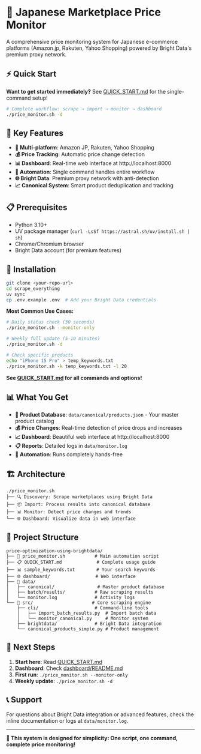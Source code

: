 # 🚀 Japanese Marketplace Price Monitor

A comprehensive price monitoring system for Japanese e-commerce platforms (Amazon.jp, Rakuten, Yahoo Shopping) powered by Bright Data's premium proxy network.

## ⚡ Quick Start

**Want to get started immediately?** See [QUICK_START.md](QUICK_START.md) for the single-command setup!

```bash
# Complete workflow: scrape → import → monitor → dashboard
./price_monitor.sh -d
```

## 🎯 Key Features

- **🏪 Multi-platform**: Amazon JP, Rakuten, Yahoo Shopping  
- **💰 Price Tracking**: Automatic price change detection
- **📊 Dashboard**: Real-time web interface at http://localhost:8000
- **🔄 Automation**: Single command handles entire workflow
- **🌐 Bright Data**: Premium proxy network with anti-detection
- **📈 Canonical System**: Smart product deduplication and tracking

## 📋 Prerequisites

- Python 3.10+ 
- UV package manager (`curl -LsSf https://astral.sh/uv/install.sh | sh`)
- Chrome/Chromium browser
- Bright Data account (for premium features)

## 🚀 Installation

```bash
git clone <your-repo-url>
cd scrape_everything
uv sync
cp .env.example .env  # Add your Bright Data credentials
```

**Most Common Use Cases:**

```bash
# Daily status check (30 seconds)
./price_monitor.sh --monitor-only

# Weekly full update (5-10 minutes)  
./price_monitor.sh -d

# Check specific products
echo "iPhone 15 Pro" > temp_keywords.txt
./price_monitor.sh -k temp_keywords.txt -l 20
```

**See [QUICK_START.md](QUICK_START.md) for all commands and options!**

## 📊 What You Get

- **📁 Product Database**: `data/canonical/products.json` - Your master product catalog
- **💰 Price Changes**: Real-time detection of price drops and increases  
- **📈 Dashboard**: Beautiful web interface at http://localhost:8000
- **📋 Reports**: Detailed logs in `data/monitor.log`
- **🔄 Automation**: Runs completely hands-free

## 🏗️ Architecture

```
./price_monitor.sh
├── 🔍 Discovery: Scrape marketplaces using Bright Data
├── 📦 Import: Process results into canonical database  
├── 📊 Monitor: Detect price changes and trends
└── 🌐 Dashboard: Visualize data in web interface
```

## 📁 Project Structure

```
price-optimization-using-brightdata/
├── 🚀 price_monitor.sh           # Main automation script
├── 📋 QUICK_START.md             # Complete usage guide  
├── 📊 sample_keywords.txt        # Your search keywords
├── 🌐 dashboard/                 # Web interface
├── 📁 data/
│   ├── canonical/                # Master product database
│   ├── batch/results/           # Raw scraping results  
│   └── monitor.log              # Activity logs
└── 🔧 src/                      # Core scraping engine
    ├── cli/                     # Command-line tools
    │   ├── import_batch_results.py  # Import batch data
    │   └── monitor_canonical.py     # Monitor system
    ├── brightdata/              # Bright Data integration
    └── canonical_products_simple.py # Product management
```

## 🚀 Next Steps

1. **Start here**: Read [QUICK_START.md](QUICK_START.md) 
2. **Dashboard**: Check [dashboard/README.md](dashboard/README.md)
3. **First run**: `./price_monitor.sh --monitor-only`
4. **Weekly update**: `./price_monitor.sh -d`

## 📞 Support

For questions about Bright Data integration or advanced features, check the inline documentation or logs at `data/monitor.log`.

---

**🎯 This system is designed for simplicity: One script, one command, complete price monitoring!**
